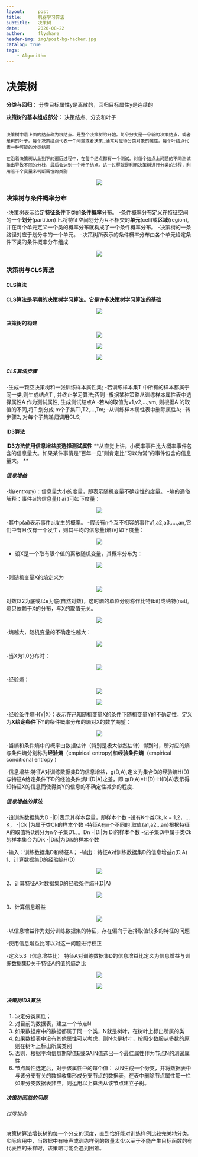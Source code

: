 ```yaml
---
layout:     post
title:      机器学习算法
subtitle:   决策树
date:       2020-08-22
author:     flyshare
header-img: img/post-bg-hacker.jpg
catalog: true
tags:
    - Algorithm
---
```


# 决策树

**分类与回归：** 分类目标属性y是离散的，回归目标属性y是连续的

**决策树的基本组成部分：**  决策结点、分支和叶子

```

决策树中最上面的结点称为根结点。是整个决策树的开始。每个分支是一个新的决策结点，或者是树的叶子。每个决策结点代表一个问题或者决策.通常对应待分类对象的属性。每个叶结点代表一种可能的分类结果

在沿着决策树从上到下的遍历过程中，在每个结点都有一个测试。对每个结点上问题的不同测试输出导致不同的分枝，最后会达到一个叶子结点。这一过程就是利用决策树进行分类的过程，利用若干个变量来判断属性的类别

```

<p align='center'>
      <img src="/img/DT-1.png">
</p>

### 决策树与条件概率分布

-决策树表示给定**特征条件**下类的**条件概率**分布。
-条件概率分布定义在特征空间的一个**划分**(partition)上.将特征空间划分为互不相交的**单元**(cell)或**区域**(region),并在每个单元定义一个类的概率分布就构成了一个条件概率分布。
-决策树的一条路径对应于划分中的一个单元。
-决策树所表示的条件概率分布由各个单元给定条件下类的条件概率分布组成

<p align='center'>
      <img src="/img/DT-2.png">
</p>

### 决策树与CLS算法

#### CLS算法

**CLS算法是早期的决策树学习算法。它是许多决策树学习算法的基础**

<p align='center'>
      <img src="/img/DT-3.png">
</p>

**决策树的构建**

<p align='center'>
      <img src="/img/DT-4.png">
</p>

<p align='center'>
      <img src="/img/DT-5.png">
</p>

<p align='center'>
      <img src="/img/DT-6.png">
</p>

#####  CLS算法步骤

-生成一颗空决策树和一张训练样本属性集;
-若训练样本集T 中所有的样本都属于同一类,则生成结点T , 并终止学习算法;否则
-根据某种策略从训练样本属性表中选择属性A 作为测试属性,  生成测试结点A 
-若A的取值为v1,v2,…,vm, 则根据A 的取值的不同,将T 划分成 m个子集T1,T2,…,Tm;
-从训练样本属性表中删除属性A;
-转步骤2, 对每个子集递归调用CLS;


#### ID3算法

**ID3方法使用信息增益度选择测试属性**
**从直觉上讲，小概率事件比大概率事件包含的信息量大。如果某件事情是“百年一见”则肯定比“习以为常”的事件包含的信息量大。
**

##### 信息增益

-熵(entropy)：信息量大小的度量，即表示随机变量不确定性的度量。
-熵的通俗解释：事件ai的信息量I( ai )可如下度量：

<p align='center'>
      <img src="/img/DT-7.png">
</p>

-其中p(ai)表示事件ai发生的概率。
-假设有n个互不相容的事件a1,a2,a3,….,an,它们中有且仅有一个发生，则其平均的信息量(熵)可如下度量：

<p align='center'>
      <img src="/img/DT-8.png">
</p>

- 设X是一个取有限个值的离散随机变量，其概率分布为：

<p align='center'>
      <img src="/img/DT-9.png">
</p>

-则随机变量X的熵定义为

<p align='center'>
      <img src="/img/DT-10.png">
</p>

对数以2为底或以e为底(自然对数)，这时熵的单位分别称作比特(bit)或纳特(nat),熵只依赖于X的分布，与X的取值无关。

<p align='center'>
      <img src="/img/DT-11.png">
</p>

-熵越大，随机变量的不确定性越大：

<p align='center'>
      <img src="/img/DT-12.png">
</p>

-当X为1,0分布时：

<p align='center'>
      <img src="/img/DT-13.png">
</p>
-经验熵：
<p align='center'>
      <img src="/img/DT-15.png">
</p>
<p align='center'>
      <img src="/img/DT-14.png">
</p>

-经验条件熵H(Y|X)：表示在己知随机变量X的条件下随机变量Y的不确定性，定义为**X给定条件下**Y的条件概率分布的熵对X的数学期望：

<p align='center'>
      <img src="/img/DT-16.png">
</p>

-当熵和条件熵中的概率由数据估计（特别是极大似然估计）得到时，所对应的熵与条件熵分别称为**经验熵**（empirical entropy)和**经验条件熵**（empirical conditional entropy )

-信息增益:特征A对训练数据集D的信息增益，g(D,A),定义为集合D的经验熵H(D)与特征A给定条件下D的经验条件熵H(D|A)之差，即 g(D,A)=H(D)-H(D|A)表示得知特征X的信息而使得类Y的信息的不确定性减少的程度.


##### 信息增益的算法

-设训练数据集为D
-|D|表示其样本容量，即样本个数
-设有K个类Ck, k = 1,2，…K，
-|Ck |为属于类Ck的样本个数
-特征A有n个不同的 取值{a1,a2…an}根据特征A的取值将D划分为n个子集D1.。。Dn
-|Di|为 Di的样本个数
-记子集Di中属于类Ck的样本集合为Dik
-|Dik|为Dik的样本个数

-输入：训练数据集D和特征A；
-输出：特征A对训练数据集D的信息增益g(D,A)
1、计算数据集D的经验熵H(D)

<p align='center'>
      <img src="/img/DT-17.png">
</p>

2、计算特征A对数据集D的经验条件熵H(D|A)

<p align='center'>
      <img src="/img/DT-18.png">
</p>

3、计算信息增益

<p align='center'>
      <img src="/img/DT-19.png">
</p>

-以信息增益作为划分训练数据集的特征，存在偏向于选择取值较多的特征的问题

-使用信息增益比可以对这一问题进行校正

-定义5.3（信息增益比） 特征A对训练数据集D的信息增益比定义为信息增益与训练数据集D关于特征A的值的熵之比

<p align='center'>
      <img src="/img/DT-20.png">
</p>

<p align='center'>
      <img src="/img/DT-21.png">
</p>


##### 决策树ID3算法

1. 决定分类属性；
2. 对目前的数据表，建立一个节点N
3. 如果数据库中的数据都属于同一个类，N就是树叶，在树叶上标出所属的类
4. 如果数据表中没有其他属性可以考虑，则N也是树叶，按照少数服从多数的原则在树叶上标出所属类别
5. 否则，根据平均信息期望值E或GAIN值选出一个最佳属性作为节点N的测试属性
6. 节点属性选定后，对于该属性中的每个值：
从N生成一个分支，并将数据表中与该分支有关的数据收集形成分支节点的数据表，在表中删除节点属性那一栏如果分支数据表非空，则运用以上算法从该节点建立子树。

##### 决策树面临的问题

###### 过度拟合
决策树算法增长树的每一个分支的深度，直到恰好能对训练样例比较完美地分类。实际应用中，当数据中有噪声或训练样例的数量太少以至于不能产生目标函数的有代表性的采样时，该策略可能会遇到困难。

